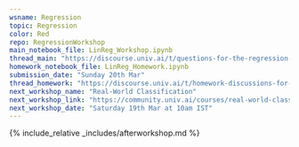 ```yaml
---
wsname: Regression
topic: Regression
color: Red
repo: RegressionWorkshop
main_notebook_file: LinReg_Workshop.ipynb
thread_main: "https://discourse.univ.ai/t/questions-for-the-regression-workshop/11519?u=bbhaskar8"
homework_notebook_file: LinReg_Homework.ipynb
submission_date: "Sunday 20th Mar"
thread_homework: "https://discourse.univ.ai/t/homework-discussions-for-the-regression-workshop/11517?u=bbhaskar8"
next_workshop_name: "Real-World Classification"
next_workshop_link: "https://community.univ.ai/courses/real-world-classification/"
next_workshop_date: "Saturday 19th Mar at 10am IST"
---
```


{% include_relative _includes/afterworkshop.md %}
